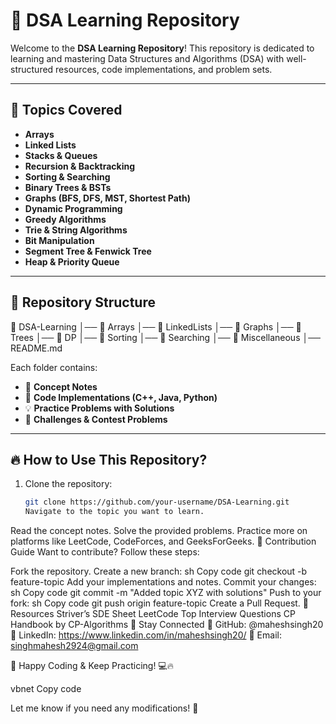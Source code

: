 # 🚀 DSA Learning Repository

Welcome to the **DSA Learning Repository**! This repository is dedicated to learning and mastering Data Structures and Algorithms (DSA) with well-structured resources, code implementations, and problem sets.

---

## 📌 Topics Covered

- **Arrays**
- **Linked Lists**
- **Stacks & Queues**
- **Recursion & Backtracking**
- **Sorting & Searching**
- **Binary Trees & BSTs**
- **Graphs (BFS, DFS, MST, Shortest Path)**
- **Dynamic Programming**
- **Greedy Algorithms**
- **Trie & String Algorithms**
- **Bit Manipulation**
- **Segment Tree & Fenwick Tree**
- **Heap & Priority Queue**

---

## 📁 Repository Structure
📂 DSA-Learning │── 📂 Arrays │── 📂 LinkedLists │── 📂 Graphs │── 📂 Trees │── 📂 DP │── 📂 Sorting │── 📂 Searching │── 📂 Miscellaneous │── README.md


Each folder contains:
- 📜 **Concept Notes**
- 📝 **Code Implementations (C++, Java, Python)**
- 💡 **Practice Problems with Solutions**
- 🎯 **Challenges & Contest Problems**

---

## 🔥 How to Use This Repository?

1. Clone the repository:
   ```sh
   git clone https://github.com/your-username/DSA-Learning.git
   Navigate to the topic you want to learn.
Read the concept notes.
Solve the provided problems.
Practice more on platforms like LeetCode, CodeForces, and GeeksForGeeks.
🎯 Contribution Guide
Want to contribute? Follow these steps:

Fork the repository.
Create a new branch:
sh
Copy code
git checkout -b feature-topic
Add your implementations and notes.
Commit your changes:
sh
Copy code
git commit -m "Added topic XYZ with solutions"
Push to your fork:
sh
Copy code
git push origin feature-topic
Create a Pull Request.
📌 Resources
Striver’s SDE Sheet
LeetCode Top Interview Questions
CP Handbook by CP-Algorithms
🚀 Stay Connected
🔗 GitHub: @maheshsingh20 
💬 LinkedIn: https://www.linkedin.com/in/maheshsingh20/
📧 Email: singhmahesh2924@gmail.com 

🎯 Happy Coding & Keep Practicing! 💻🔥

vbnet
Copy code

Let me know if you need any modifications! 🚀
